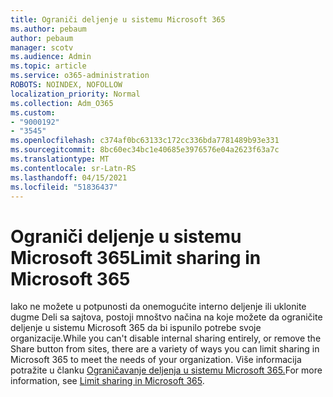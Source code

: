 ```yaml
---
title: Ograniči deljenje u sistemu Microsoft 365
ms.author: pebaum
author: pebaum
manager: scotv
ms.audience: Admin
ms.topic: article
ms.service: o365-administration
ROBOTS: NOINDEX, NOFOLLOW
localization_priority: Normal
ms.collection: Adm_O365
ms.custom:
- "9000192"
- "3545"
ms.openlocfilehash: c374af0bc63133c172cc336bda7781489b93e331
ms.sourcegitcommit: 8bc60ec34bc1e40685e3976576e04a2623f63a7c
ms.translationtype: MT
ms.contentlocale: sr-Latn-RS
ms.lasthandoff: 04/15/2021
ms.locfileid: "51836437"
---
```

# <a name="limit-sharing-in-microsoft-365"></a><span data-ttu-id="0c8a2-102">Ograniči deljenje u sistemu Microsoft 365</span><span class="sxs-lookup"><span data-stu-id="0c8a2-102">Limit sharing in Microsoft 365</span></span>

<span data-ttu-id="0c8a2-103">Iako ne možete u potpunosti da onemogućite interno deljenje ili uklonite dugme Deli sa sajtova, postoji mnoštvo načina na koje možete da ograničite deljenje u sistemu Microsoft 365 da bi ispunilo potrebe svoje organizacije.</span><span class="sxs-lookup"><span data-stu-id="0c8a2-103">While you can't disable internal sharing entirely, or remove the Share button from sites, there are a variety of ways you can limit sharing in Microsoft 365 to meet the needs of your organization.</span></span> <span data-ttu-id="0c8a2-104">Više informacija potražite u članku [Ograničavanje deljenja u sistemu Microsoft 365.](https://docs.microsoft.com/Office365/Enterprise/microsoft-365-limit-sharing)</span><span class="sxs-lookup"><span data-stu-id="0c8a2-104">For more information, see [Limit sharing in Microsoft 365](https://docs.microsoft.com/Office365/Enterprise/microsoft-365-limit-sharing).</span></span>
